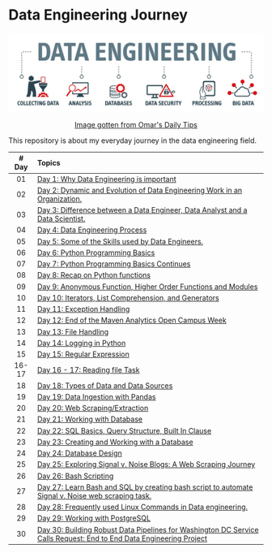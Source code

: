 # Data Engineering Journey 
<div align="center">
  <img src='./templates/images/1676821819731.jpg'/>
  <p><a href="https://www.linkedin.com/pulse/tipoftoday139-free-data-engineering-learning-path-omar-najar/"> Image gotten from Omar's Daily Tips</a></p>
</div>

<div>
This repository is about my everyday journey in the data engineering field.
</div>

| # Day| Topics  | 
|:---:|:-------------|
| 01 | [Day 1: Why Data Engineering is important](https://github.com/Sylvesterchuks/Data_Engineering_Journey/tree/main/Day_01)  |
| 02 | [Day 2: Dynamic and Evolution of Data Engineering Work in an Organization.](https://github.com/Sylvesterchuks/Data_Engineering_Journey/tree/main/Day_02)  |
| 03 | [Day 3: Difference between a Data Engineer, Data Analyst and a Data Scientist.](https://github.com/Sylvesterchuks/Data_Engineering_Journey/tree/main/Day_03)  |
| 04 | [Day 4: Data Engineering Process](https://github.com/Sylvesterchuks/Data_Engineering_Journey/tree/main/Day_04)  |
| 05 | [Day 5: Some of the Skills used by Data Engineers.](https://github.com/Sylvesterchuks/Data_Engineering_Journey/tree/main/Day_05)  |
| 06 | [Day 6: Python Programming Basics](https://github.com/Sylvesterchuks/Data_Engineering_Journey/tree/main/Day_06)  |
| 07 | [Day 7: Python Programming Basics Continues](https://github.com/Sylvesterchuks/Data_Engineering_Journey/tree/main/Day_07)  |
| 08 | [Day 8: Recap on Python functions](https://github.com/Sylvesterchuks/Data_Engineering_Journey/tree/main/Day_08)  |
| 09 | [Day 9: Anonymous Function, Higher Order Functions and Modules](https://github.com/Sylvesterchuks/Data_Engineering_Journey/tree/main/Day_09)  |
| 10 | [Day 10: Iterators, List Comprehension, and Generators](https://github.com/Sylvesterchuks/Data_Engineering_Journey/tree/main/Day_10)  |
| 11 | [Day 11: Exception Handling](https://github.com/Sylvesterchuks/Data_Engineering_Journey/tree/main/Day_11)  |
| 12 | [Day 12: End of the Maven Analytics Open Campus Week](https://github.com/Sylvesterchuks/Data_Engineering_Journey/tree/main/Day_12)  |
| 13 | [Day 13: File Handling](https://github.com/Sylvesterchuks/Data_Engineering_Journey/tree/main/Day_13)  |
| 14 | [Day 14: Logging in Python](https://github.com/Sylvesterchuks/Data_Engineering_Journey/tree/main/Day_14)  |
| 15 | [Day 15: Regular Expression](https://github.com/Sylvesterchuks/Data_Engineering_Journey/tree/main/Day_15)  |
| 16-17 | [Day 16 - 17: Reading file Task](https://github.com/Sylvesterchuks/Data_Engineering_Journey/tree/main/Day_16_17)  |
| 18 | [Day 18: Types of Data and Data Sources](https://github.com/Sylvesterchuks/Data_Engineering_Journey/tree/main/Day_18)|
| 19 | [Day 19: Data Ingestion with Pandas](https://github.com/Sylvesterchuks/Data_Engineering_Journey/tree/main/Day_19)|
| 20 | [Day 20: Web Scraping/Extraction](https://github.com/Sylvesterchuks/Data_Engineering_Journey/tree/main/Day_20)|
| 21 | [Day 21: Working with Database](https://github.com/Sylvesterchuks/Data_Engineering_Journey/tree/main/Day_21)|
| 22 | [Day 22: SQL Basics, Query Structure, Built In Clause](https://github.com/Sylvesterchuks/Data_Engineering_Journey/tree/main/Day_22)|
| 23 | [Day 23: Creating and Working with a Database](https://github.com/Sylvesterchuks/Data_Engineering_Journey/tree/main/Day_23)|
| 24 | [Day 24: Database Design](https://github.com/Sylvesterchuks/Data_Engineering_Journey/tree/main/Day_24)|
| 25 | [Day 25:  Exploring Signal v. Noise Blogs: A Web Scraping Journey](https://github.com/Sylvesterchuks/Data_Engineering_Journey/tree/main/Day_25)|
| 26 | [Day 26: Bash Scripting](https://github.com/Sylvesterchuks/Data_Engineering_Journey/tree/main/Day_26)|
| 27 | [Day 27: Learn Bash and SQL by creating bash script to automate Signal v. Noise web scraping task.](https://github.com/Sylvesterchuks/Data_Engineering_Journey/tree/main/Day_27)|
| 28 | [Day 28: Frequently used Linux Commands in Data engineering.](https://github.com/Sylvesterchuks/Data_Engineering_Journey/tree/main/Day_28)|
| 29 | [Day 29: Working with PostgreSQL](https://github.com/Sylvesterchuks/Data_Engineering_Journey/tree/main/Day_29)|
| 30 | [Day 30: Building Robust Data Pipelines for Washington DC Service Calls Request: End to End Data Engineering Project](https://github.com/Sylvesterchuks/Data_Engineering_Journey/tree/main/Day_30)|
